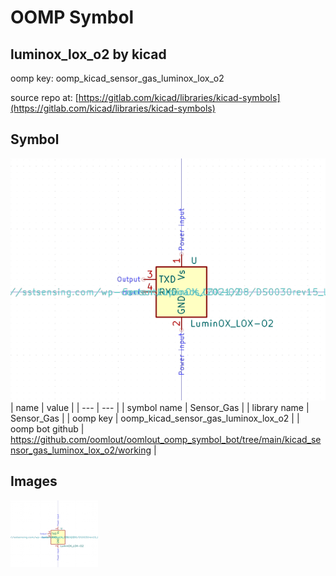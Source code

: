 # OOMP Symbol  
## luminox_lox_o2  by kicad  
  
oomp key: oomp_kicad_sensor_gas_luminox_lox_o2  
  
source repo at: [https://gitlab.com/kicad/libraries/kicad-symbols](https://gitlab.com/kicad/libraries/kicad-symbols)  
## Symbol  
  
[![working.png](working_600.png)](working.png)  
| name | value | 
| --- | --- | 
| symbol name | Sensor_Gas | 
| library name | Sensor_Gas | 
| oomp key | oomp_kicad_sensor_gas_luminox_lox_o2 | 
| oomp bot github | https://github.com/oomlout/oomlout_oomp_symbol_bot/tree/main/kicad_sensor_gas_luminox_lox_o2/working | 
## Images  
  
[![working.png](working_140.png)](working.png)  
